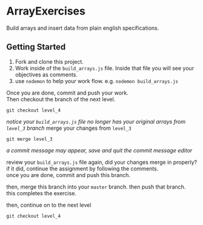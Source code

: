 # ArrayExercises
Build arrays and insert data from plain english specifications.

## Getting Started

1. Fork and clone this project.
2. Work inside of the `build_arrays.js` file. Inside that file you will see your objectives as comments.
3. use `nodemon` to help your work flow. e.g. `nodemon build_arrays.js`

Once you are done, commit and push your work.  
Then checkout the branch of the next level.  


`git checkout level_4`

_notice your `build_arrays.js` file no longer has your original arrays from `level_3` branch_  merge your changes from `level_3`  

`git merge level_3`  

_a commit message may appear, save and quit the commit message editor_  

review your `build_arrays.js` file again, did your changes merge in properly?  
if it did, continue the assignment by following the comments.  
once you are done, commit and push this branch.  

then, merge this branch into your `master` branch. then push that branch.  
this completes the exercise.

then, continue on to the next level  


`git checkout level_4`

